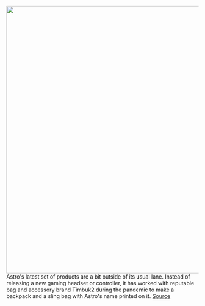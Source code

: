 <img src='https://cdn.vox-cdn.com/thumbor/5aAGlnv1SvA4RhRft51FyuU5EMg=/0x0:6710x4473/1200x800/filters:focal(2819x1701:3891x2773)/cdn.vox-cdn.com/uploads/chorus_image/image/69735180/astrobags.0.jpg' width='700px' /><br/>
Astro's latest set of products are a bit outside of its usual lane. Instead of releasing a new gaming headset or controller, it has worked with reputable bag and accessory brand Timbuk2 during the pandemic to make a backpack and a sling bag with Astro's name printed on it.
<a href='https://www.theverge.com/2021/8/17/22626981/astro-timbuk2-bp35-cs03-backpack-crossbody-sling-price'> Source <a/>